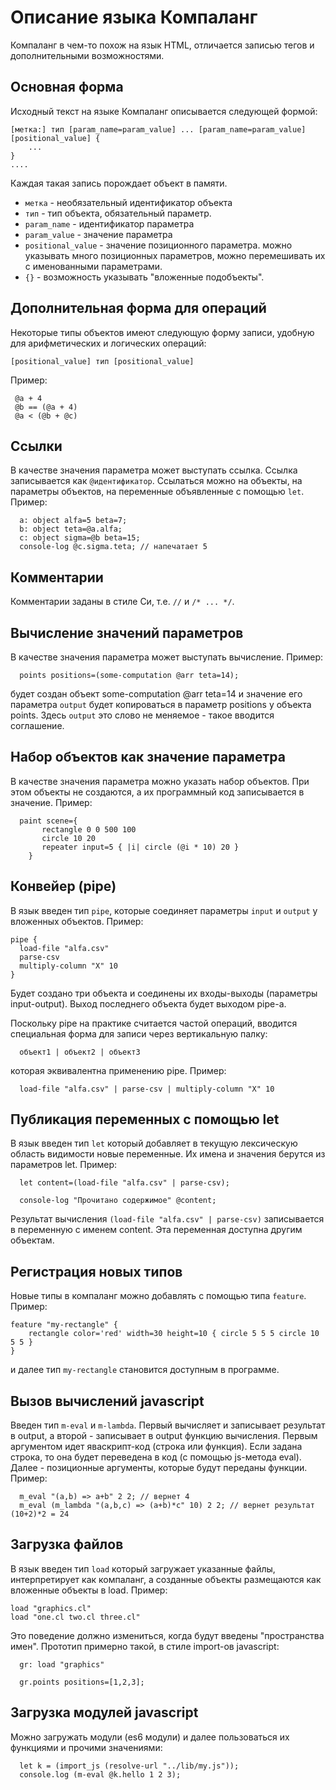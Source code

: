 # Описание языка Компаланг

Компаланг в чем-то похож на язык HTML, отличается записью тегов и дополнительными возможностями.

## Основная форма
Исходный текст на языке Компаланг описывается следующей формой:
```
[метка:] тип [param_name=param_value] ... [param_name=param_value] [positional_value] {
	...
}
....
```
Каждая такая запись порождает объект в памяти.

* `метка` - необязательный идентификатор объекта
* `тип` - тип объекта, обязательный параметр.
* `param_name` - идентификатор параметра
* `param_value` - значение параметра
* `positional_value` - значение позиционного параметра. можно указывать много позиционных параметров, можно перемешивать их с именованными параметрами.
* `{}` - возможность указывать "вложенные подобъекты".

## Дополнительная форма для операций

Некоторые типы объектов имеют следующую форму записи, удобную для арифметических и логических операций:
```
[positional_value] тип [positional_value] 
```
Пример:
```
 @a + 4
 @b == (@a + 4)
 @a < (@b + @c)
```

## Ссылки
В качестве значения параметра может выступать ссылка. Ссылка записывается как `@идентификатор`.
Ссылаться можно на объекты, на параметры объектов, на переменные объявленные с помощью `let`.
Пример:
```
  a: object alfa=5 beta=7;
  b: object teta=@a.alfa;
  c: object sigma=@b beta=15;
  console-log @c.sigma.teta; // напечатает 5
```

## Комментарии
Комментарии заданы в стиле Си, т.е. `//` и `/* ... */`.

## Вычисление значений параметров
В качестве значения параметра может выступать вычисление. Пример:
```
  points positions=(some-computation @arr teta=14);
```
будет создан объект some-computation @arr teta=14 и значение его параметра `output` будет копироваться в параметр positions у объекта points. Здесь `output` это слово не меняемое - такое вводится соглашение.

## Набор объектов как значение параметра
В качестве значения параметра можно указать набор объектов. При этом объекты не создаются, а их программный код записывается в значение.
Пример:
```
  paint scene={ 
  	   rectangle 0 0 500 100 
  	   circle 10 20 
  	   repeater input=5 { |i| circle (@i * 10) 20 }
  	}
```

## Конвейер (pipe)
В язык введен тип `pipe`, которые соединяет параметры `input` и `output` у вложенных объектов.
Пример:
```
pipe {
  load-file "alfa.csv"
  parse-csv
  multiply-column "X" 10
}
```
Будет создано три объекта и соединены их входы-выходы (параметры input-output). Выход последнего объекта будет выходом pipe-а.

Поскольку pipe на практике считается частой операций, вводится специальная форма для записи через вертикальную палку:
```
  объект1 | объект2 | объект3
```
которая эквивалентна применению pipe. Пример:
```
  load-file "alfa.csv" | parse-csv | multiply-column "X" 10
```

## Публикация переменных с помощью let
В язык введен тип `let` который добавляет в текущую лексическую область видимости новые переменные. Их имена и значения берутся из параметров let. Пример:
```
  let content=(load-file "alfa.csv" | parse-csv);

  console-log "Прочитано содержимое" @content;
```
Результат вычисления `(load-file "alfa.csv" | parse-csv)` записывается в переменную с именем content. Эта переменная доступна другим объектам.

## Регистрация новых типов
Новые типы в компаланг можно добавлять с помощью типа `feature`.
Пример:
```
feature "my-rectangle" {
	rectangle color='red' width=30 height=10 { circle 5 5 5 circle 10 5 5 }
}
```
и далее тип `my-rectangle` становится доступным в программе.

## Вызов вычислений javascript
Введен тип `m-eval` и `m-lambda`. Первый вычисляет и записывает результат в output, а второй - записывает в output функцию вычисления.
Первым аргументом идет яваскрипт-код (строка или функция). Если задана строка, то она будет переведена в код (с помощью js-метода eval). Далее - позиционные аргументы, которые будут переданы функции. 
Пример:
```
  m_eval "(a,b) => a+b" 2 2; // вернет 4
  m_eval (m_lambda "(a,b,c) => (a+b)*c" 10) 2 2; // вернет результат (10+2)*2 = 24
```

## Загрузка файлов
В язык введен тип `load` который загружает указанные файлы, интерпретирует как компаланг, а созданные объекты размещаются как вложенные объекты в load. Пример:
```
load "graphics.cl"
load "one.cl two.cl three.cl"
```

Это поведение должно измениться, когда будут введены "пространства имен". Прототип примерно такой, в стиле import-ов javascript:
```
  gr: load "graphics"

  gr.points positions=[1,2,3];
```

## Загрузка модулей javascript
Можно загружать модули (es6 модули) и далее пользоваться их функциями и прочими значениями:
```
  let k = (import_js (resolve-url "../lib/my.js"));
  console.log (m-eval @k.hello 1 2 3);
```
